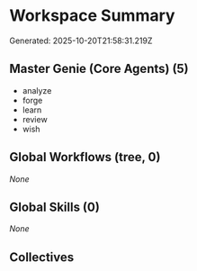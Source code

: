 # Workspace Summary

Generated: 2025-10-20T21:58:31.219Z

## Master Genie (Core Agents) (5)
- analyze
- forge
- learn
- review
- wish

## Global Workflows (tree, 0)
_None_

## Global Skills (0)
_None_

## Collectives
